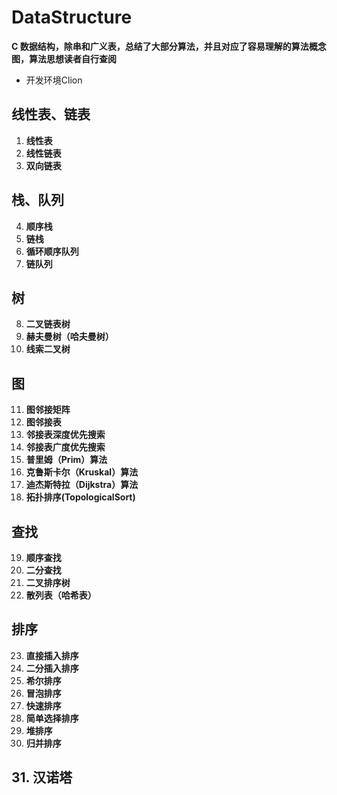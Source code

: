 # DataStructure
**C 数据结构，除串和广义表，总结了大部分算法，并且对应了容易理解的算法概念图，算法思想读者自行查阅**
* 开发环境Clion
## 线性表、链表
1. **线性表**
2. **线性链表**
3. **双向链表**
## 栈、队列
4. **顺序栈**
5. **链栈**
6. **循环顺序队列**
7. **链队列**
## 树
8. **二叉链表树**
9. **赫夫曼树（哈夫曼树）**
10. **线索二叉树**
## 图
11. **图邻接矩阵**
12. **图邻接表**
13. **邻接表深度优先搜索**
14. **邻接表广度优先搜索**
15. **普里姆（Prim）算法**
16. **克鲁斯卡尔（Kruskal）算法**
17. **迪杰斯特拉（Dijkstra）算法**
18. **拓扑排序(TopologicalSort)**
## 查找
19. **顺序查找**
20. **二分查找**
21. **二叉排序树**
22. **散列表（哈希表）**
## 排序
23. **直接插入排序**
24. **二分插入排序**
25. **希尔排序**
26. **冒泡排序**
27. **快速排序**
28. **简单选择排序**
29. **堆排序**
30. **归并排序**
## 31. **汉诺塔**
